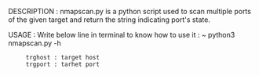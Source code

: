 DESCRIPTION :
nmapscan.py is a python script used to scan multiple ports of the given target and return the string indicating port's state.

USAGE :
Write below line in terminal to know how to use it :
         ~ python3 nmapscan.py -h
         
         trghost : target host
         trgport : tarhet port
		 
		 
